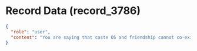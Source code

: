 # Record Data (record_3786)

```json
{
  "role": "user",
  "content": "You are saying that caste OS and friendship cannot co-exist. \n\nWhat about white identity and friendship (as a non-white person)\n"
}
```
